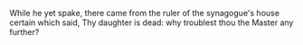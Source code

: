 While he yet spake, there came from the ruler of the synagogue's house certain which said, Thy daughter is dead: why troublest thou the Master any further?
